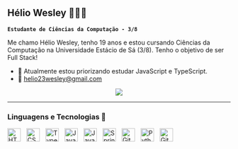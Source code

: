 ## Hélio Wesley 👨🏼‍💻

**`Estudante de Ciências da Computação - 3/8`**

<p> Me chamo Hélio Wesley, tenho 19 anos e estou cursando Ciências da Computação na Universidade Estácio de Sá (3/8). Tenho o objetivo de ser Full Stack! </p>

- 🌱 Atualmente estou priorizando estudar JavaScript e TypeScript.
- 📩 helio23wesley@gmail.com

<div align="center"> 
  <a href="https://www.linkedin.com/in/heliowesley/" target="_blank"><img src="https://img.shields.io/badge/-LinkedIn-%230077B5?style=for-the-badge&logo=linkedin&logoColor=white" target="_blank"></a> 
</div>

- - - 
### Linguagens e Tecnologias 🤖

<img 
align="left" 
alt="HTML" 
width="30px" 
style="padding-right:10px;" 
src="https://cdn.jsdelivr.net/gh/devicons/devicon/icons/html5/html5-plain.svg" />

<img 
align="left" 
alt="CSS" 
width="30px" 
style="padding-right:10px;" 
src="https://cdn.jsdelivr.net/gh/devicons/devicon/icons/css3/css3-plain.svg" />

<img 
align="left" 
alt="TypeScript" 
width="30px" 
style="padding-right:10px;" 
src="https://cdn.jsdelivr.net/gh/devicons/devicon/icons/typescript/typescript-plain.svg" />

<img 
align="left" 
alt="JavaScript" 
width="30px" 
style="padding-right:10px;" 
src="https://cdn.jsdelivr.net/gh/devicons/devicon/icons/javascript/javascript-plain.svg" />

<img 
align="left" 
alt="Java" 
width="30px" 
style="padding-right:10px;" 
src="https://cdn.jsdelivr.net/gh/devicons/devicon/icons/java/java-original.svg"/>

<img 
align="left" 
alt="Spring" 
width="30px" 
style="padding-right:10px;" 
src="https://cdn.jsdelivr.net/gh/devicons/devicon/icons/spring/spring-original.svg" />

<img align="left" 
alt="Git" 
width="30px" 
style="padding-right:10px;" 
src="https://cdn.jsdelivr.net/gh/devicons/devicon/icons/git/git-original.svg" />

<img align="left" 
alt="Python" 
width="30px" 
style="padding-right:10px;" 
src="https://cdn.jsdelivr.net/gh/devicons/devicon/icons/python/python-plain.svg" />

<img 
align="left" 
alt="GitHub" 
width="30px" 
style="padding-right:10px;" 
src="https://cdn.jsdelivr.net/gh/devicons/devicon/icons/github/github-original.svg" />


